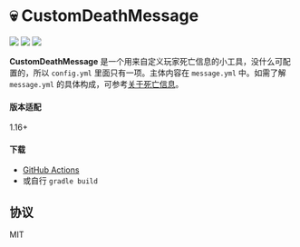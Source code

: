 # 💀 CustomDeathMessage

![](https://img.shields.io/badge/11-brown?logo=java)
![](https://img.shields.io/badge/poweredby-sotapmc-blue)
![](https://img.shields.io/badge/API-1.16.1--R0.1-orange)

**CustomDeathMessage** 是一个用来自定义玩家死亡信息的小工具，没什么可配置的，所以 `config.yml` 里面只有一项。主体内容在 `message.yml` 中。如需了解 `message.yml` 的具体构成，可参考[关于死亡信息](/about-messages.md)。

#### 版本适配

1.16+

#### 下载

- [GitHub Actions](https://github.com/sotapmc/CustomDeathMessage/actions)
- 或自行 `gradle build`

## 协议

MIT
